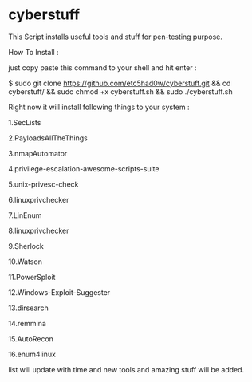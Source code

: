 # cyberstuff
This Script installs useful tools and stuff for pen-testing purpose.

How To Install : 

just copy paste this command to your shell and hit enter  : 

$ sudo git clone https://github.com/etc5had0w/cyberstuff.git && cd cyberstuff/ && sudo chmod +x cyberstuff.sh && sudo ./cyberstuff.sh


Right now it will install following things to your system : 

1.SecLists

2.PayloadsAllTheThings

3.nmapAutomator

4.privilege-escalation-awesome-scripts-suite

5.unix-privesc-check

6.linuxprivchecker

7.LinEnum

8.linuxprivchecker

9.Sherlock

10.Watson

11.PowerSploit

12.Windows-Exploit-Suggester

13.dirsearch

14.remmina

15.AutoRecon

16.enum4linux

list will update with time and new tools and amazing stuff will be added.
